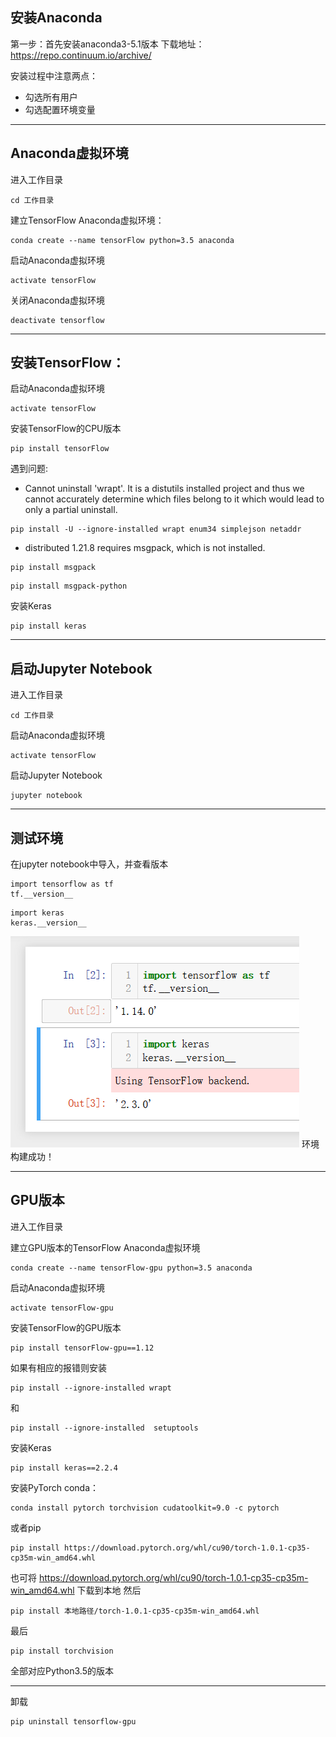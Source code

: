 ## 安装Anaconda
第一步：首先安装anaconda3-5.1版本
下载地址：https://repo.continuum.io/archive/

安装过程中注意两点：
- 勾选所有用户
- 勾选配置环境变量

---
## Anaconda虚拟环境
进入工作目录
```
cd 工作目录
```
建立TensorFlow Anaconda虚拟环境：
```
conda create --name tensorFlow python=3.5 anaconda
```

启动Anaconda虚拟环境
```
activate tensorFlow
```

关闭Anaconda虚拟环境
```
deactivate tensorflow
```

---
## 安装TensorFlow：

启动Anaconda虚拟环境
```
activate tensorFlow
```

安装TensorFlow的CPU版本
```
pip install tensorFlow
```
遇到问题:
- Cannot uninstall 'wrapt'. It is a distutils installed project and thus we cannot accurately determine which files belong to it which would lead to only a partial uninstall.
```
pip install -U --ignore-installed wrapt enum34 simplejson netaddr
```
- distributed 1.21.8 requires msgpack, which is not installed.
```
pip install msgpack
```
```
pip install msgpack-python
```

安装Keras
```
pip install keras
```

---
## 启动Jupyter Notebook
进入工作目录
```
cd 工作目录
```
启动Anaconda虚拟环境
```
activate tensorFlow
```
启动Jupyter Notebook
```
jupyter notebook
```

---
## 测试环境
在jupyter notebook中导入，并查看版本
```
import tensorflow as tf
tf.__version__
```

```
import keras
keras.__version__
```
![img](../../imgs/9ab8c8a2-db52-11e9-8a34-2a2ae2dbcce4.png)
环境构建成功！

---

## GPU版本
进入工作目录

建立GPU版本的TensorFlow Anaconda虚拟环境
```
conda create --name tensorFlow-gpu python=3.5 anaconda
```

启动Anaconda虚拟环境
```
activate tensorFlow-gpu
```

安装TensorFlow的GPU版本
```
pip install tensorFlow-gpu==1.12
```
如果有相应的报错则安装
```
pip install --ignore-installed wrapt
```
和
```
pip install --ignore-installed  setuptools
```


安装Keras
```
pip install keras==2.2.4
```

安装PyTorch
conda：
 ```
conda install pytorch torchvision cudatoolkit=9.0 -c pytorch
 ```
或者pip
```
pip install https://download.pytorch.org/whl/cu90/torch-1.0.1-cp35-cp35m-win_amd64.whl
```
也可将
https://download.pytorch.org/whl/cu90/torch-1.0.1-cp35-cp35m-win_amd64.whl
下载到本地
然后
```
pip install 本地路径/torch-1.0.1-cp35-cp35m-win_amd64.whl
```
最后
```
pip install torchvision
```

全部对应Python3.5的版本

---
卸载
```
pip uninstall tensorflow-gpu
```
